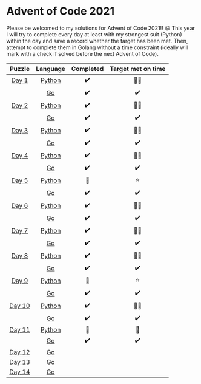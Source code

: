 # Advent of Code 2021 

Please be welcomed to my solutions for Advent of Code 2021!! :smiley:
This year I will try to complete every day at least with my strongest suit (Python) within the day and save a record whether the target has been met. Then, attempt to complete them in Golang without a time constraint (ideally will mark with a check if solved before the next Advent of Code). 

| Puzzle | Language |     Completed    | Target met on time |
|:------:|:--------:|:----------------:|:----------:|
| [Day 1](./day_1)  |  [Python](./day_1/day_1.py)  |:heavy_check_mark:|:star2::star2:|
|        |    [Go](./day_1/day_1.go)    |:heavy_check_mark:|:heavy_check_mark:| 
| [Day 2](./day_2)  |  [Python](./day_2/day_2.py)  |:heavy_check_mark:|:star2::star2:|
|        |    [Go](./day_2/day_2.go)    |:heavy_check_mark:|:heavy_check_mark:|
| [Day 3](./day_3)  |  [Python](./day_3/day_3.py)  |:heavy_check_mark:|:star2::star2:|
|        |    [Go](./day_3/day_3.go)    | :heavy_check_mark:  |:heavy_check_mark:|
| [Day 4](./day_4)  |  [Python](./day_4/day_4.py)  |:heavy_check_mark:|:star2::star2:|
|        |    [Go](./day_4/day_4.go)    | :heavy_check_mark:  |:heavy_check_mark:|
| [Day 5](./day_5)  |  [Python](./day_5/day_5.py)  |:woozy_face:|:star:|
|        |    [Go](./day_5/day_5.go)    | :heavy_check_mark:  | :heavy_check_mark: |
| [Day 6](./day_6)  |  [Python](./day_6/day_6.py)  |:heavy_check_mark:|:star2::star2:|
|        |    [Go](./day_6/day_6.go)    | :heavy_check_mark: | :heavy_check_mark: |
| [Day 7](./day_7)  |  [Python](./day_7/day_7.py)  |:heavy_check_mark:|:star2::star2:|
|        |    [Go](./day_7/day_7.go)    | :heavy_check_mark:  | :heavy_check_mark: |
| [Day 8](./day_8)  |  [Python](./day_8/day_8.py)  |:heavy_check_mark:|:star2::star2:|
|        |    [Go](./day_8/day_8.go)    | :heavy_check_mark:  |:heavy_check_mark:|
| [Day 9](./day_9)  |  [Python](./day_9/day_9.py)  |:woozy_face:|:star:|
|        |    [Go](./day_9/day_9.go)    | :heavy_check_mark:  |:heavy_check_mark:|
| [Day 10](./day_10)  |  [Python](./day_10/day_10.py)  |:heavy_check_mark:|:star2::star2:|
|        |    [Go](./day_10/10.go)    | :heavy_check_mark:  |:heavy_check_mark:|
| [Day 11](./day_11)  |  [Python](./day_11/day_11.py)  |:woozy_face:|:woozy_face:|
|        |    [Go](/day_11/11.go)    | :heavy_check_mark: |:heavy_check_mark:|
| [Day 12](./day_12)  |  [Go](./day_12/12.go)  | | |
| [Day 13](./day_13)  |  [Go](./day_13/13.go)  | | |
| [Day 14](./day_14)  |  [Go](./day_14/14.go)  | | |
